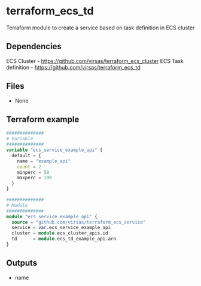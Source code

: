 # terraform_ecs_td

Terraform module to create a service based on task definition in ECS cluster

##  Dependencies

ECS Cluster - <https://github.com/virsas/terraform_ecs_cluster>
ECS Task definition - <https://github.com/virsas/terraform_ecs_td>

## Files

- None

## Terraform example

``` terraform
##############
# Variable
##############
variable "ecs_service_example_api" {
  default = {
    name = "example_api"
    count = 2
    minperc = 50
    maxperc = 100
  }
}

##############
# Module
##############
module "ecs_service_example_api" {
  source = "github.com/virsas/terraform_ecs_service"
  service = var.ecs_service_example_api
  cluster = module.ecs_cluster_apis.id
  td      = module.ecs_td_example_api.arn
}
```

## Outputs

- name